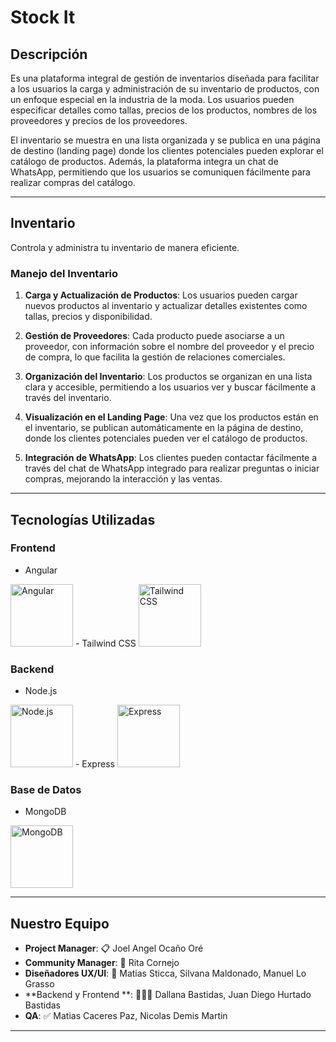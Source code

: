 # Stock It

## Descripción
Es una plataforma integral de gestión de inventarios diseñada para facilitar a los usuarios la carga y administración de su inventario de productos, con un enfoque especial en la industria de la moda. Los usuarios pueden especificar detalles como tallas, precios de los productos, nombres de los proveedores y precios de los proveedores.

El inventario se muestra en una lista organizada y se publica en una página de destino (landing page) donde los clientes potenciales pueden explorar el catálogo de productos. Además, la plataforma integra un chat de WhatsApp, permitiendo que los usuarios se comuniquen fácilmente para realizar compras del catálogo.

---

## Inventario
Controla y administra tu inventario de manera eficiente.

### Manejo del Inventario

1. **Carga y Actualización de Productos**:
  Los usuarios pueden cargar nuevos productos al inventario y actualizar detalles existentes como tallas, precios y disponibilidad.

2. **Gestión de Proveedores**:
  Cada producto puede asociarse a un proveedor, con información sobre el nombre del proveedor y el precio de compra, lo que facilita la gestión de relaciones comerciales.

3. **Organización del Inventario**:
   Los productos se organizan en una lista clara y accesible, permitiendo a los usuarios ver y buscar fácilmente a través del inventario.
   
4. **Visualización en el Landing Page**:
   Una vez que los productos están en el inventario, se publican automáticamente en la página de destino, donde los clientes potenciales pueden ver el catálogo de productos.
   
5. **Integración de WhatsApp**:
    Los clientes pueden contactar fácilmente a través del chat de WhatsApp integrado para realizar preguntas o iniciar compras, mejorando la interacción y las ventas.

---

## Tecnologías Utilizadas

### Frontend

- Angular 
<img src="https://angular.io/assets/images/logos/angular/angular.svg" alt="Angular" width="100" height="100">
- Tailwind CSS 
<img src="https://upload.wikimedia.org/wikipedia/commons/d/d5/Tailwind_CSS_Logo.svg" alt="Tailwind CSS" width="100" height="100">

### Backend
- Node.js 
<img src="https://nodejs.org/static/images/logo.svg" alt="Node.js" width="100" height="100">
- Express 
<img src="https://miro.medium.com/max/400/1*zk-3g0zy0u54laCU4jwxmw.png" alt="Express" width="100" height="100">

 
### Base de Datos
- MongoDB 
<img src="https://upload.wikimedia.org/wikipedia/commons/9/93/MongoDB_Logo.svg" alt="MongoDB" width="100" height="100">

---

## Nuestro Equipo
- **Project Manager**: 📋 Joel Angel Ocaño Oré
- **Community Manager**: 📲 Rita Cornejo
- **Diseñadores UX/UI**: 🎨 Matias Sticca, Silvana Maldonado, Manuel Lo Grasso
- **Backend y Frontend **: 👨🏻‍💻 Dallana Bastidas, Juan Diego Hurtado Bastidas
- **QA**: ✅ Matias Caceres Paz, Nicolas Demis Martin

---
